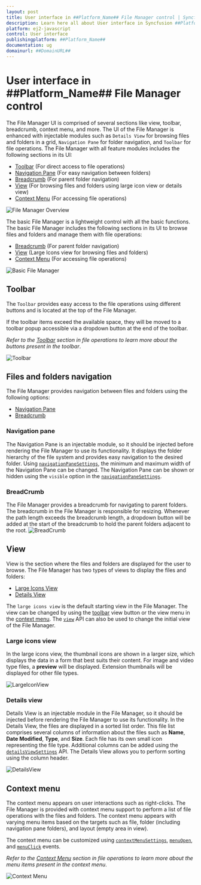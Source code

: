 ```yaml
---
layout: post
title: User interface in ##Platform_Name## File Manager control | Syncfusion
description: Learn here all about User interface in Syncfusion ##Platform_Name## File Manager control of Syncfusion Essential JS 2 and more.
platform: ej2-javascript
control: User interface
publishingplatform: ##Platform_Name##
documentation: ug
domainurl: ##DomainURL##
---
```


# User interface in ##Platform_Name## File Manager control

The File Manager UI is comprised of several sections like view, toolbar, breadcrumb, context menu, and more. The UI of the File Manager is enhanced with injectable modules such as `Details View` for browsing files and folders in a grid, `Navigation Pane` for folder navigation, and `Toolbar` for file operations. The File Manager with all feature modules includes the following sections in its UI:

* [Toolbar](#toolbar) (For direct access to file operations)
* [Navigation Pane](#navigation-pane) (For easy navigation between folders)
* [Breadcrumb](#breadcrumb) (For parent folder navigation)
* [View](#view) (For browsing files and folders using large icon view or details view)
* [Context Menu](#context-menu) (For accessing file operations)

![File Manager Overview](./images/user-interface.png)

The basic File Manager is a lightweight control with all the basic functions. The basic File Manager includes the following sections in its UI to browse files and folders and manage them with file operations:

* [Breadcrumb](#breadcrumb) (For parent folder navigation)
* [View](#view) (Large Icons view for browsing files and folders)
* [Context Menu](#context-menu) (For accessing file operations)

![Basic File Manager](./images/default-ui.png)

## Toolbar

The `Toolbar` provides easy access to the file operations using different buttons and is located at the top of the File Manager.

If the toolbar items exceed the available space, they will be moved to a toolbar popup accessible via a dropdown button at the end of the toolbar.

*Refer to the [Toolbar](./file-operations/#toolbar) section in file operations to learn more about the buttons present in the toolbar*.

![Toolbar](./images/toolbar.png)

## Files and folders navigation

The File Manager provides navigation between files and folders using the following options:

* [Navigation Pane](#navigation-pane)
* [Breadcrumb](#breadcrumb)

### Navigation pane

The Navigation Pane is an injectable module, so it should be injected before rendering the File Manager to use its functionality. It displays the folder hierarchy of the file system and provides easy navigation to the desired folder. Using [`navigationPaneSettings`](../api/file-manager/#navigationpanesettings), the minimum and maximum width of the Navigation Pane can be changed. The Navigation Pane can be shown or hidden using the `visible` option in the [`navigationPaneSettings`](../api/file-manager/#navigationpanesettings).

### BreadCrumb

The File Manager provides a breadcrumb for navigating to parent folders. The breadcrumb in the File Manager is responsible for resizing. Whenever the path length exceeds the breadcrumb length, a dropdown button will be added at the start of the breadcrumb to hold the parent folders adjacent to the root.
![BreadCrumb](./images/breadcrumb.png)

## View

View is the section where the files and folders are displayed for the user to browse. The File Manager has two types of views to display the files and folders:

* [Large Icons View](#large-icons-view)
* [Details View](#details-view)

The `large icons view` is the default starting view in the File Manager. The view can be changed by using the [toolbar](#toolbar) view button or the view menu in the [context menu](#context-menu). The [`view`](../api/file-manager/#view) API can also be used to change the initial view of the File Manager.

### Large icons view

In the large icons view, the thumbnail icons are shown in a larger size, which displays the data in a form that best suits their content. For image and video type files, a **preview** will be displayed. Extension thumbnails will be displayed for other file types.

![LargeIconView](./images/largeiconsview.png)

### Details view

Details View is an injectable module in the File Manager, so it should be injected before rendering the File Manager to use its functionality. In the Details View, the files are displayed in a sorted list order. This file list comprises several columns of information about the files such as **Name**, **Date Modified**, **Type**, and **Size**. Each file has its own small icon representing the file type. Additional columns can be added using the [`detailsViewSettings`](../api/file-manager/#detailsviewsettings) API. The Details View allows you to perform sorting using the column header.

![DetailsView](./images/detailsview.png)

## Context menu

The context menu appears on user interactions such as right-clicks. The File Manager is provided with context menu support to perform a list of file operations with the files and folders. The context menu appears with varying menu items based on the targets such as file, folder (including navigation pane folders), and layout (empty area in view).

The context menu can be customized using [`contextMenuSettings`](../api/file-manager/#contextmenusettings), [`menuOpen`](../api/file-manager/#menuopen), and [`menuClick`](../api/file-manager/#menuclick) events.

*Refer to the [Context Menu](./file-operations/#context-menu) section in file operations to learn more about the menu items present in the context menu*.

![Context Menu](./images/contextmenu.png)